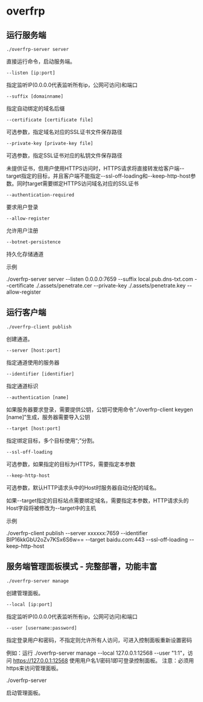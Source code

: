# overfrp
## 运行服务端
    ./overfrp-server server
直接运行命令，启动服务端。

    --listen [ip:port]
指定监听IP(0.0.0.0代表监听所有ip，公网可访问)和端口

    --suffix [domainname]
指定自动绑定的域名后缀

    --certificate [certificate file]
可选参数，指定域名对应的SSL证书文件保存路径

    --private-key [private-key file]

可选参数，指定SSL证书对应的私钥文件保存路径

未提供证书，但用户使用HTTPS访问时，HTTPS请求将直接转发给客户端--target指定的目标，并且客户端不能指定--ssl-off-loading和--keep-http-host参数。同时target需要绑定HTTPS访问域名对应的SSL证书

    --authentication-required
要求用户登录

    --allow-register
允许用户注册

    --botnet-persistence
持久化存储通道

示例

./overfrp-server server --listen 0.0.0.0:7659 --suffix local.pub.dns-txt.com --certificate ./.assets/penetrate.cer --private-key ./.assets/penetrate.key --allow-register

## 运行客户端
    ./overfrp-client publish

创建通道。

    --server [host:port]
指定通道使用的服务器

    --identifier [identifier]
指定通道标识

    --authentication [name]
如果服务器要求登录，需要提供公钥，公钥可使用命令“./overfrp-client keygen [name]”生成，服务器需要导入公钥
    
    --target [host:port]

指定绑定目标，多个目标使用“;”分割。
    
    --ssl-off-loading

可选参数，如果指定的目标为HTTPS，需要指定本参数
    
    --keep-http-host

可选参数，默认HTTP请求头中的Host时服务器自动分配的域名。

如果--target指定的目标站点需要绑定域名，需要指定本参数，HTTP请求头的Host字段将被修改为--target中的主机
    
示例

./overfrp-client publish --server xxxxxx:7659 --identifier BIP16kkGbU2oZv7KSx6S6w== --target baidu.com:443 --ssl-off-loading --keep-http-host


## 服务端管理面板模式 - 完整部署，功能丰富
    ./overfrp-server manage

创建管理面板。

    --local [ip:port]
指定监听IP(0.0.0.0代表监听所有ip，公网可访问)和端口

    --user [username:password]
指定登录用户和密码，不指定则允许所有人访问，可进入控制面板重新设置密码

例如：运行 ./overfrp-server manage --local 127.0.0.1:12568 --user "1:1"，访问 https://127.0.0.1:12568 使用用户名1/密码1即可登录控制面板。
注意：必须用https来访问管理面板。

./overfrp-server

启动管理面板。

